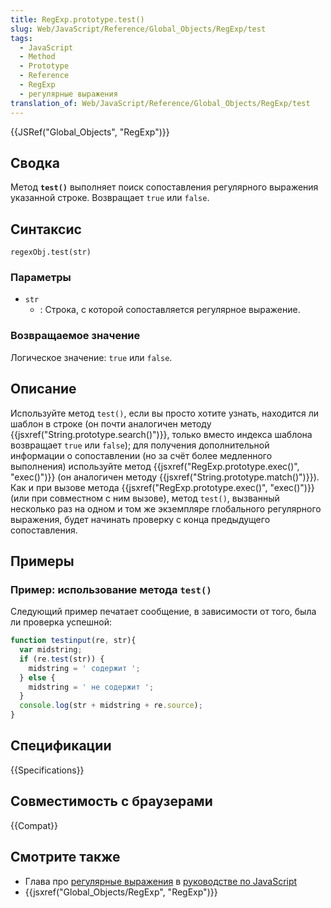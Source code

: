 ```yaml
---
title: RegExp.prototype.test()
slug: Web/JavaScript/Reference/Global_Objects/RegExp/test
tags:
  - JavaScript
  - Method
  - Prototype
  - Reference
  - RegExp
  - регулярные выражения
translation_of: Web/JavaScript/Reference/Global_Objects/RegExp/test
---
```


{{JSRef("Global_Objects", "RegExp")}}

## Сводка

Метод **`test()`** выполняет поиск сопоставления регулярного выражения указанной строке. Возвращает `true` или `false`.

## Синтаксис

```
regexObj.test(str)
```

### Параметры

- `str`
  - : Строка, с которой сопоставляется регулярное выражение.

### Возвращаемое значение

Логическое значение: `true` или `false`.

## Описание

Используйте метод `test()`, если вы просто хотите узнать, находится ли шаблон в строке (он почти аналогичен методу {{jsxref("String.prototype.search()")}}, только вместо индекса шаблона возвращает `true` или `false`); для получения дополнительной информации о сопоставлении (но за счёт более медленного выполнения) используйте метод {{jsxref("RegExp.prototype.exec()", "exec()")}} (он аналогичен методу {{jsxref("String.prototype.match()")}}). Как и при вызове метода {{jsxref("RegExp.prototype.exec()", "exec()")}} (или при совместном с ним вызове), метод `test()`, вызванный несколько раз на одном и том же экземпляре глобального регулярного выражения, будет начинать проверку с конца предыдущего сопоставления.

## Примеры

### Пример: использование метода `test()`

Следующий пример печатает сообщение, в зависимости от того, была ли проверка успешной:

```js
function testinput(re, str){
  var midstring;
  if (re.test(str)) {
    midstring = ' содержит ';
  } else {
    midstring = ' не содержит ';
  }
  console.log(str + midstring + re.source);
}
```

## Спецификации

{{Specifications}}

## Совместимость с браузерами

{{Compat}}

## Смотрите также

- Глава про [регулярные выражения](/ru/docs/Web/JavaScript/Guide/Regular_Expressions) в [руководстве по JavaScript](/ru/docs/Web/JavaScript/Guide)
- {{jsxref("Global_Objects/RegExp", "RegExp")}}
